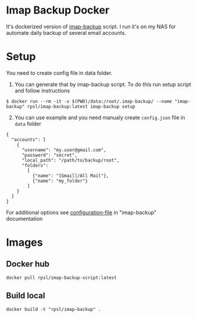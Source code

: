 # Imap Backup Docker

It's dockerized version of [imap-backup](https://github.com/joeyates/imap-backup) script. I run it's on my NAS for automate daily backup of several email accounts.

# Setup

You need to create config file in data folder. 

1) You can generate that by imap-backup script. To do this run setup script and follow instructions

```
$ docker run --rm -it -v $(PWD)/data:/root/.imap-backup/ --name "imap-backup" rpsl/imap-backup:latest imap-backup setup
```

2) You can use example and you need manualy create `config.json` file in `data` folder

```
{
  "accounts": [
    {
      "username": "my.user@gmail.com",
      "password": "secret",
      "local_path": "/path/to/backup/root",
      "folders":
        [
          {"name": "[Gmail]/All Mail"},
          {"name": "my_folder"}
        ]
    }
  ]
}
```

For additional options see [configuration-file](https://github.com/joeyates/imap-backup#configuration-file) in "imap-backup" documentation

# Images

## Docker hub
```
docker pull rpsl/imap-backup-script:latest
```


## Build local

```
docker build -t "rpsl/imap-backup" .
```


